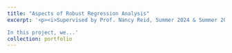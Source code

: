 ```yaml
---
title: "Aspects of Robust Regression Analysis"
excerpt: '<p><i>Supervised by Prof. Nancy Reid, Summer 2024 & Summer 2025 </i></p>

In this project, we...'
collection: portfolio
---
```

